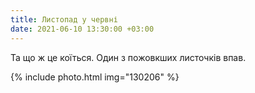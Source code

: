 ```yaml
---
title: Листопад у червні
date: 2021-06-10 13:30:00 +03:00
---
```


Та що ж це коїться. Один з пожовкших листочків впав.

{% include photo.html img="130206" %}

